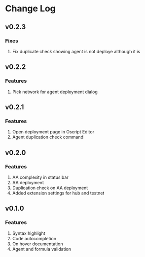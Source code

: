 # Change Log

## v0.2.3

### Fixes
1. Fix duplicate check showing agent is not deploye although it is

## v0.2.2

### Features
1. Pick network for agent deployment dialog

## v0.2.1

### Features
1. Open deployment page in Oscript Editor
2. Agent duplication check command

## v0.2.0

### Features
1. AA complexity in status bar
2. AA deployment
3. Duplication check on AA deployment
4. Added extension settings for hub and testnet

## v0.1.0

### Features
1. Syntax highlight
2. Code autocompletion
3. On hover documentation
4. Agent and formula validation
